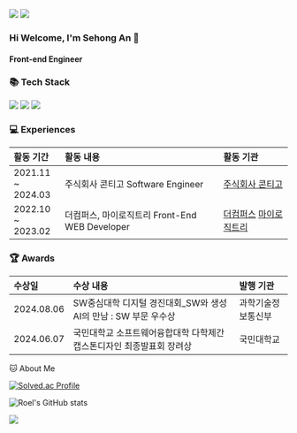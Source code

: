 <img src="https://capsule-render.vercel.app/api?type=waving&color=00CB92&height=150&section=header" />

<a href="https://github.com/devxb/gitanimals">
  <img src="https://render.gitanimals.org/farms/Roel4990"/>
</a>

### Hi Welcome, I'm Sehong An 👋

#### Front-end Engineer
<h3>📚 Tech Stack</h3>
 <p>
    <img src="https://img.shields.io/badge/android-%34A853.svg?style=for-the-badge&logo=android&logoColor=white">
    <img src="https://img.shields.io/badge/androidstudio-%3DDC84.svg?style=for-the-badge&logo=androidstudio&logoColor=white">
    <img src="https://img.shields.io/badge/jetpackcompose-%4285F4.svg?style=for-the-badge&logo=jetpackcompose&logoColor=white">
 </p>

<h3>💻 Experiences</h3>

 |활동 기간|활동 내용|활동 기관|
|:---|:---|:---|
|2021.11 ~ <br>2024.03|주식회사 콘티고 Software Engineer|[주식회사 콘티고](https://contigo.im)|
|2022.10 ~ <br>2023.02|더컴퍼스, 마이로직트리 Front-End WEB Developer|[더컴퍼스](https://www.the-compass.kr/) [마이로직트리](https://www.mylogictree.com/)|

<h3>🏆 Awards</h3>

 |수상일|수상 내용|발행 기관|
|:---|:---|:---|
|2024.08.06|SW중심대학 디지털 경진대회_SW와 생성AI의 만남 : SW 부문 우수상|과학기술정보통신부|
|2024.06.07|국민대학교 소프트웨어융합대학 다학제간캡스톤디자인 최종발표회 장려상|국민대학교|

🐱 About Me

[![Solved.ac Profile](http://mazassumnida.wtf/api/v2/generate_badge?boj=roel)](https://solved.ac/roel/)

![Roel's GitHub stats](https://github-readme-stats.vercel.app/api?username=Roel4990&show_icons=true&theme=radical)




<img src="https://capsule-render.vercel.app/api?type=waving&color=00CB92&height=150&section=footer" />
